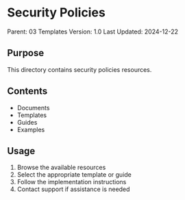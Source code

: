 # Security Policies
Parent: 03 Templates
Version: 1.0
Last Updated: 2024-12-22

## Purpose
This directory contains security policies resources.

## Contents
- Documents
- Templates
- Guides
- Examples

## Usage
1. Browse the available resources
2. Select the appropriate template or guide
3. Follow the implementation instructions
4. Contact support if assistance is needed
